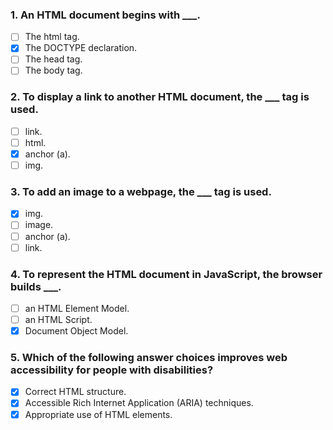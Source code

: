 ### 1. An HTML document begins with \_\_\_.

- [ ] The html tag.
- [x] The DOCTYPE declaration.
- [ ] The head tag.
- [ ] The body tag.

### 2. To display a link to another HTML document, the \_\_\_ tag is used.

- [ ] link.
- [ ] html.
- [x] anchor (a).
- [ ] img.

### 3. To add an image to a webpage, the \_\_\_ tag is used.

- [x] img.
- [ ] image.
- [ ] anchor (a).
- [ ] link.

### 4. To represent the HTML document in JavaScript, the browser builds \_\_\_.

- [ ] an HTML Element Model.
- [ ] an HTML Script.
- [x] Document Object Model.

### 5. Which of the following answer choices improves web accessibility for people with disabilities?

- [x] Correct HTML structure.
- [x] Accessible Rich Internet Application (ARIA) techniques.
- [x] Appropriate use of HTML elements.
